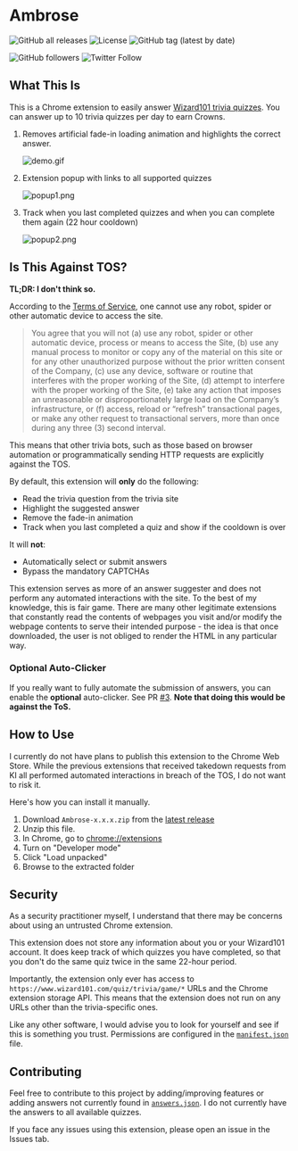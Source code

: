# Ambrose

![GitHub all releases](https://img.shields.io/github/downloads/zeyu2001/Ambrose/total) ![License](https://img.shields.io/github/license/zeyu2001/Ambrose) ![GitHub tag (latest by date)](https://img.shields.io/github/v/tag/zeyu2001/Ambrose)

![GitHub followers](https://img.shields.io/github/followers/zeyu2001?style=social) ![Twitter Follow](https://img.shields.io/twitter/follow/zeyu2001?style=social)

## What This Is

This is a Chrome extension to easily answer [Wizard101 trivia quizzes](https://www.wizard101.com/game/trivia). You can answer up to 10 trivia quizzes per day to earn Crowns.

1. Removes artificial fade-in loading animation and highlights the correct answer.

    ![demo.gif](./screenshots/demo.gif)

2. Extension popup with links to all supported quizzes

    ![popup1.png](./screenshots/popup1.png)

3. Track when you last completed quizzes and when you can complete them again (22 hour cooldown)

    ![popup2.png](./screenshots/popup2.png)

## Is This Against TOS?

**TL;DR: I don't think so.**

According to the [Terms of Service](https://www.wizard101.com/game/termsofuse), one cannot use any robot, spider or other automatic device to access the site.

> You agree that you will not (a) use any robot, spider or other automatic device, process or means to access the Site, (b) use any manual process to monitor or copy any of the material on this site or for any other unauthorized purpose without the prior written consent of the Company, (c) use any device, software or routine that interferes with the proper working of the Site, (d) attempt to interfere with the proper working of the Site, (e) take any action that imposes an unreasonable or disproportionately large load on the Company’s infrastructure, or (f) access, reload or “refresh” transactional pages, or make any other request to transactional servers, more than once during any three (3) second interval.

This means that other trivia bots, such as those based on browser automation or programmatically sending HTTP requests are explicitly against the TOS.

By default, this extension will **only** do the following:

- Read the trivia question from the trivia site
- Highlight the suggested answer
- Remove the fade-in animation
- Track when you last completed a quiz and show if the cooldown is over

It will **not**:

- Automatically select or submit answers
- Bypass the mandatory CAPTCHAs

This extension serves as more of an answer suggester and does not perform any automated interactions with the site. To the best of my knowledge, this is fair game. There are many other legitimate extensions that constantly read the contents of webpages you visit and/or modify the webpage contents to serve their intended purpose - the idea is that once downloaded, the user is not obliged to render the HTML in any particular way.

### Optional Auto-Clicker

If you really want to fully automate the submission of answers, you can enable the **optional** auto-clicker. See PR [#3](https://github.com/zeyu2001/Ambrose/pull/3). **Note that doing this would be against the ToS.**

## How to Use

I currently do not have plans to publish this extension to the Chrome Web Store. While the previous extensions that received takedown requests from KI all performed automated interactions in breach of the TOS, I do not want to risk it.

Here's how you can install it manually.

1. Download `Ambrose-x.x.x.zip` from the [latest release](https://github.com/zeyu2001/Ambrose/releases)
2. Unzip this file.
3. In Chrome, go to [chrome://extensions](chrome://extensions)
4. Turn on "Developer mode"
5. Click "Load unpacked"
6. Browse to the extracted folder

## Security

As a security practitioner myself, I understand that there may be concerns about using an untrusted Chrome extension.

This extension does not store any information about you or your Wizard101 account. It does keep track of which quizzes you have completed, so that you don't do the same quiz twice in the same 22-hour period.

Importantly, the extension only ever has access to `https://www.wizard101.com/quiz/trivia/game/*` URLs and the Chrome extension storage API. This means that the extension does not run on any URLs other than the trivia-specific ones.

Like any other software, I would advise you to look for yourself and see if this is something you trust. Permissions are configured in the [`manifest.json`](./public/manifest.json) file.

## Contributing

Feel free to contribute to this project by adding/improving features or adding answers not currently found in [`answers.json`](./src/data/answers.json). I do not currently have the answers to all available quizzes.

If you face any issues using this extension, please open an issue in the Issues tab.
